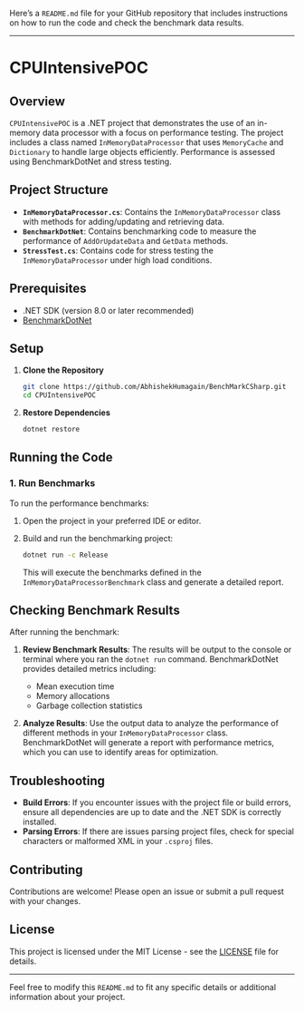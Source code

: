 Here’s a `README.md` file for your GitHub repository that includes instructions on how to run the code and check the benchmark data results.

---

# CPUIntensivePOC

## Overview

`CPUIntensivePOC` is a .NET project that demonstrates the use of an in-memory data processor with a focus on performance testing. The project includes a class named `InMemoryDataProcessor` that uses `MemoryCache` and `Dictionary` to handle large objects efficiently. Performance is assessed using BenchmarkDotNet and stress testing.

## Project Structure

- **`InMemoryDataProcessor.cs`**: Contains the `InMemoryDataProcessor` class with methods for adding/updating and retrieving data.
- **`BenchmarkDotNet`**: Contains benchmarking code to measure the performance of `AddOrUpdateData` and `GetData` methods.
- **`StressTest.cs`**: Contains code for stress testing the `InMemoryDataProcessor` under high load conditions.

## Prerequisites

- .NET SDK (version 8.0 or later recommended)
- [BenchmarkDotNet](https://benchmarkdotnet.org/)

## Setup

1. **Clone the Repository**

   ```bash
   git clone https://github.com/AbhishekHumagain/BenchMarkCSharp.git
   cd CPUIntensivePOC
   ```

2. **Restore Dependencies**

   ```bash
   dotnet restore
   ```

## Running the Code

### 1. **Run Benchmarks**

To run the performance benchmarks:

1. Open the project in your preferred IDE or editor.
2. Build and run the benchmarking project:

   ```bash
   dotnet run -c Release
   ```

   This will execute the benchmarks defined in the `InMemoryDataProcessorBenchmark` class and generate a detailed report.

## Checking Benchmark Results

After running the benchmark:

1. **Review Benchmark Results**: The results will be output to the console or terminal where you ran the `dotnet run` command. BenchmarkDotNet provides detailed metrics including:
   - Mean execution time
   - Memory allocations
   - Garbage collection statistics

2. **Analyze Results**: Use the output data to analyze the performance of different methods in your `InMemoryDataProcessor` class. BenchmarkDotNet will generate a report with performance metrics, which you can use to identify areas for optimization.

## Troubleshooting

- **Build Errors**: If you encounter issues with the project file or build errors, ensure all dependencies are up to date and the .NET SDK is correctly installed.
- **Parsing Errors**: If there are issues parsing project files, check for special characters or malformed XML in your `.csproj` files.

## Contributing

Contributions are welcome! Please open an issue or submit a pull request with your changes.

## License

This project is licensed under the MIT License - see the [LICENSE](LICENSE) file for details.

---

Feel free to modify this `README.md` to fit any specific details or additional information about your project.
